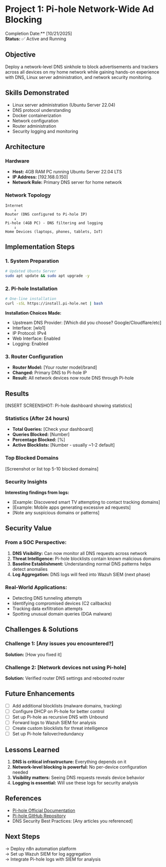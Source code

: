 # Project 1: Pi-hole Network-Wide Ad Blocking
Completion Date:** [10/21/2025]  
**Status:** ✅ Active and Running

## Objective
Deploy a network-level DNS sinkhole to block advertisements and trackers across all devices on my home network while gaining hands-on experience with DNS, Linux server administration, and network security monitoring.

## Skills Demonstrated
- Linux server administration (Ubuntu Server 22.04)
- DNS protocol understanding
- Docker containerization
- Network configuration
- Router administration
- Security logging and monitoring

## Architecture

### Hardware
- **Host:** 4GB RAM PC running Ubuntu Server 22.04 LTS
- **IP Address:** [192.168.0.150]
- **Network Role:** Primary DNS server for home network

### Network Topology
```
Internet
    ↓
Router (DNS configured to Pi-hole IP)
    ↓
Pi-hole (4GB PC) - DNS filtering and logging
    ↓
Home Devices (laptops, phones, tablets, IoT)
```

## Implementation Steps

### 1. System Preparation
```bash
# Updated Ubuntu Server
sudo apt update && sudo apt upgrade -y
```

### 2. Pi-hole Installation
```bash
# One-line installation
curl -sSL https://install.pi-hole.net | bash
```

**Installation Choices Made:**
- Upstream DNS Provider: [Which did you choose? Google/Cloudflare/etc]
- Interface: [wlo1]
- IP Protocol: IPv4
- Web Interface: Enabled
- Logging: Enabled

### 3. Router Configuration
- **Router Model:** [Your router model/brand]
- **Changed:** Primary DNS to Pi-hole IP
- **Result:** All network devices now route DNS through Pi-hole

## Results

[INSERT SCREENSHOT: Pi-hole dashboard showing statistics]

### Statistics (After 24 hours)
- **Total Queries:** [Check your dashboard]
- **Queries Blocked:** [Number]
- **Percentage Blocked:** [%]
- **Active Blocklists:** [Number - usually ~1-2 default]

### Top Blocked Domains
[Screenshot or list top 5-10 blocked domains]

### Security Insights
**Interesting findings from logs:**
- [Example: Discovered smart TV attempting to contact tracking domains]
- [Example: Mobile apps generating excessive ad requests]
- [Note any suspicious domains or patterns]

## Security Value

### From a SOC Perspective:
1. **DNS Visibility:** Can now monitor all DNS requests across network
2. **Threat Intelligence:** Pi-hole blocklists contain known malicious domains
3. **Baseline Establishment:** Understanding normal DNS patterns helps detect anomalies
4. **Log Aggregation:** DNS logs will feed into Wazuh SIEM (next phase)

### Real-World Applications:
- Detecting DNS tunneling attempts
- Identifying compromised devices (C2 callbacks)
- Tracking data exfiltration attempts
- Spotting unusual domain queries (DGA malware)

## Challenges & Solutions

### Challenge 1: [Any issues you encountered?]
**Solution:** [How you fixed it]

### Challenge 2: [Network devices not using Pi-hole]
**Solution:** Verified router DNS settings and rebooted router

## Future Enhancements

- [ ] Add additional blocklists (malware domains, tracking)
- [ ] Configure DHCP on Pi-hole for better control
- [ ] Set up Pi-hole as recursive DNS with Unbound
- [ ] Forward logs to Wazuh SIEM for analysis
- [ ] Create custom blocklists for threat intelligence
- [ ] Set up Pi-hole failover/redundancy

## Lessons Learned

1. **DNS is critical infrastructure:** Everything depends on it
2. **Network-level blocking is powerful:** No per-device configuration needed
3. **Visibility matters:** Seeing DNS requests reveals device behavior
4. **Logging is essential:** Will use these logs for security analysis

## References
- [Pi-hole Official Documentation](https://docs.pi-hole.net/)
- [Pi-hole GitHub Repository](https://github.com/pi-hole/pi-hole)
- DNS Security Best Practices: [Any articles you referenced]

## Next Steps
→ Deploy n8n automation platform  
→ Set up Wazuh SIEM for log aggregation  
→ Integrate Pi-hole logs with SIEM for analysis
